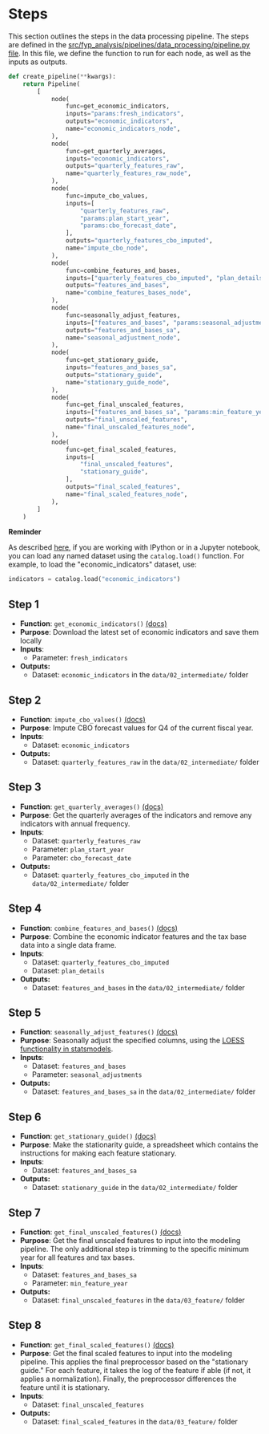 # Steps

This section outlines the steps in the data processing pipeline. The steps
are defined in the [src/fyp_analysis/pipelines/data_processing/pipeline.py file](https://github.com/PhiladelphiaController/five-year-plan-analysis/blob/main/src/fyp_analysis/pipelines/data_processing/pipeline.py#L15).
In this file, we define the function to run for each node, as well as the 
inputs as outputs. 

```python
def create_pipeline(**kwargs):
    return Pipeline(
        [
            node(
                func=get_economic_indicators,
                inputs="params:fresh_indicators",
                outputs="economic_indicators",
                name="economic_indicators_node",
            ),
            node(
                func=get_quarterly_averages,
                inputs="economic_indicators",
                outputs="quarterly_features_raw",
                name="quarterly_features_raw_node",
            ),
            node(
                func=impute_cbo_values,
                inputs=[
                    "quarterly_features_raw",
                    "params:plan_start_year",
                    "params:cbo_forecast_date",
                ],
                outputs="quarterly_features_cbo_imputed",
                name="impute_cbo_node",
            ),
            node(
                func=combine_features_and_bases,
                inputs=["quarterly_features_cbo_imputed", "plan_details"],
                outputs="features_and_bases",
                name="combine_features_bases_node",
            ),
            node(
                func=seasonally_adjust_features,
                inputs=["features_and_bases", "params:seasonal_adjustments"],
                outputs="features_and_bases_sa",
                name="seasonal_adjustment_node",
            ),
            node(
                func=get_stationary_guide,
                inputs="features_and_bases_sa",
                outputs="stationary_guide",
                name="stationary_guide_node",
            ),
            node(
                func=get_final_unscaled_features,
                inputs=["features_and_bases_sa", "params:min_feature_year"],
                outputs="final_unscaled_features",
                name="final_unscaled_features_node",
            ),
            node(
                func=get_final_scaled_features,
                inputs=[
                    "final_unscaled_features",
                    "stationary_guide",
                ],
                outputs="final_scaled_features",
                name="final_scaled_features_node",
            ),
        ]
    )
```

**Reminder**

As described [here](../01_getting_started/interactive), if you are working with IPython or in a Jupyter notebook, you 
can load any named dataset using the `catalog.load()` function. For 
example, to load the "economic_indicators" dataset, use:

```python
indicators = catalog.load("economic_indicators")
```

## Step 1

- **Function**: `get_economic_indicators()` [(docs)](fyp_analysis.pipelines.data_processing.nodes.get_economic_indicators.html#fyp_analysis.pipelines.data_processing.nodes.get_economic_indicators)
- **Purpose**: Download the latest set of economic indicators and save them locally
- **Inputs**: 
    - Parameter: `fresh_indicators`
- **Outputs:** 
    - Dataset: `economic_indicators` in the `data/02_intermediate/` folder

## Step 2

- **Function**: `impute_cbo_values()` [(docs)](fyp_analysis.pipelines.data_processing.nodes.impute_cbo_values.html#fyp_analysis.pipelines.data_processing.nodes.impute_cbo_values)
- **Purpose**: Impute CBO forecast values for Q4 of the current fiscal year.
- **Inputs**: 
    - Dataset: `economic_indicators`
- **Outputs:** 
    - Dataset: `quarterly_features_raw` in the `data/02_intermediate/` folder

## Step 3

- **Function**: `get_quarterly_averages()` [(docs)](fyp_analysis.pipelines.data_processing.nodes.get_quarterly_averages.html#fyp_analysis.pipelines.data_processing.nodes.get_quarterly_averages)
- **Purpose**: Get the quarterly averages of the indicators and remove any indicators with annual frequency.
- **Inputs**: 
    - Dataset: `quarterly_features_raw`
    - Parameter: `plan_start_year`
    - Parameter: `cbo_forecast_date`
- **Outputs:** 
    - Dataset: `quarterly_features_cbo_imputed` in the `data/02_intermediate/` folder

## Step 4

- **Function**: `combine_features_and_bases()` [(docs)](fyp_analysis.pipelines.data_processing.nodes.combine_features_and_bases.html#fyp_analysis.pipelines.data_processing.nodes.combine_features_and_bases)
- **Purpose**: Combine the economic indicator features and the tax base data into a single data frame.
- **Inputs**: 
    - Dataset: `quarterly_features_cbo_imputed`
    - Dataset: `plan_details`
- **Outputs:** 
    - Dataset: `features_and_bases` in the `data/02_intermediate/` folder

## Step 5

- **Function**: `seasonally_adjust_features()` [(docs)](fyp_analysis.pipelines.data_processing.nodes.seasonally_adjust_features.html#fyp_analysis.pipelines.data_processing.nodes.seasonally_adjust_features)
- **Purpose**: Seasonally adjust the specified columns, using the [LOESS functionality in statsmodels](https://www.statsmodels.org/dev/generated/statsmodels.tsa.seasonal.STL.html).
- **Inputs**: 
    - Dataset: `features_and_bases`
    - Parameter: `seasonal_adjustments`
- **Outputs:** 
    - Dataset: `features_and_bases_sa` in the `data/02_intermediate/` folder

## Step 6

- **Function**: `get_stationary_guide()` [(docs)](fyp_analysis.pipelines.data_processing.nodes.get_stationary_guide.html#fyp_analysis.pipelines.data_processing.nodes.get_stationary_guide)
- **Purpose**: Make the stationarity guide, a spreadsheet which contains the instructions for making each feature stationary.
- **Inputs**: 
    - Dataset: `features_and_bases_sa`
- **Outputs:** 
    - Dataset: `stationary_guide` in the `data/02_intermediate/` folder

## Step 7

- **Function**: `get_final_unscaled_features()` [(docs)](fyp_analysis.pipelines.data_processing.nodes.get_final_unscaled_features.html#fyp_analysis.pipelines.data_processing.nodes.get_final_unscaled_features)
- **Purpose**: Get the final unscaled features to input into the modeling pipeline. The only
additional step is trimming to the specific minimum year for all features and tax bases.
- **Inputs**: 
    - Dataset: `features_and_bases_sa`
    - Parameter: `min_feature_year`
- **Outputs:** 
    - Dataset: `final_unscaled_features` in the `data/03_feature/` folder

## Step 8

- **Function**: `get_final_scaled_features()` [(docs)](fyp_analysis.pipelines.data_processing.nodes.get_final_scaled_features.html#fyp_analysis.pipelines.data_processing.nodes.get_final_scaled_features)
- **Purpose**: Get the final scaled features to input into the modeling pipeline. This applies the final preprocessor based
on the "stationary guide." For each feature, it takes the log of the feature if able (if not, it applies a normalization). Finally, 
the preprocessor differences the feature until it is stationary.
- **Inputs**: 
    - Dataset: `final_unscaled_features`
- **Outputs:** 
    - Dataset: `final_scaled_features` in the `data/03_feature/` folder